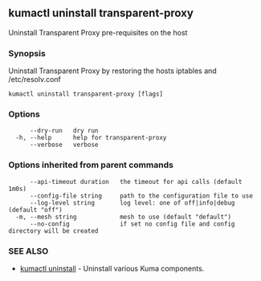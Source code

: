 ## kumactl uninstall transparent-proxy

Uninstall Transparent Proxy pre-requisites on the host

### Synopsis

Uninstall Transparent Proxy by restoring the hosts iptables and /etc/resolv.conf

```
kumactl uninstall transparent-proxy [flags]
```

### Options

```
      --dry-run   dry run
  -h, --help      help for transparent-proxy
      --verbose   verbose
```

### Options inherited from parent commands

```
      --api-timeout duration   the timeout for api calls (default 1m0s)
      --config-file string     path to the configuration file to use
      --log-level string       log level: one of off|info|debug (default "off")
  -m, --mesh string            mesh to use (default "default")
      --no-config              if set no config file and config directory will be created
```

### SEE ALSO

* [kumactl uninstall](kumactl_uninstall.md)	 - Uninstall various Kuma components.

